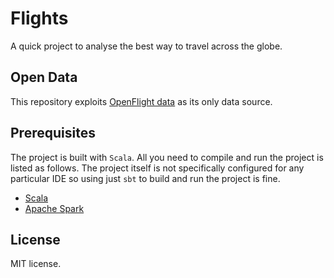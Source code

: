 # Flights

A quick project to analyse the best way to travel across
the globe. 

## Open Data

This repository exploits [OpenFlight data](http://openflights.org/data.html) 
as its only data source.

## Prerequisites

The project is built with `Scala`. All you need to compile and run 
the project is listed as follows. The project itself is not 
specifically configured for any particular IDE so using 
just `sbt` to build and run the project is fine.

- [Scala](http://www.scala-lang.org/download/)
- [Apache Spark](http://spark.apache.org/downloads.html)

## License

MIT license.
